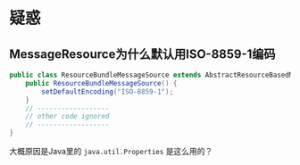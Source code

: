 # 疑惑
## MessageResource为什么默认用ISO-8859-1编码
```java
public class ResourceBundleMessageSource extends AbstractResourceBasedMessageSource implements BeanClassLoaderAware {
    public ResourceBundleMessageSource() {
        setDefaultEncoding("ISO-8859-1");
    }
    // ------------------
    // other code ignored
    // ------------------
}
```
大概原因是Java里的 `java.util.Properties` 是这么用的？